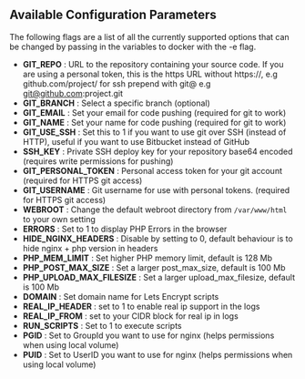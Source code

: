 ## Available Configuration Parameters
The following flags are a list of all the currently supported options that can be changed by passing in the variables to docker with the -e flag.

 - **GIT_REPO** : URL to the repository containing your source code. If you are using a personal token, this is the https URL without https://, e.g github.com/project/ for ssh prepend with git@ e.g git@github.com:project.git
 - **GIT_BRANCH** : Select a specific branch (optional)
 - **GIT_EMAIL** : Set your email for code pushing (required for git to work)
 - **GIT_NAME** : Set your name for code pushing (required for git to work)
 - **GIT_USE_SSH** : Set this to 1 if you want to use git over SSH (instead of HTTP), useful if you want to use Bitbucket instead of GitHub
 - **SSH_KEY** : Private SSH deploy key for your repository base64 encoded (requires write permissions for pushing)
 - **GIT_PERSONAL_TOKEN** : Personal access token for your git account (required for HTTPS git access)
 - **GIT_USERNAME** : Git username for use with personal tokens. (required for HTTPS git access)
 - **WEBROOT** : Change the default webroot directory from `/var/www/html` to your own setting
 - **ERRORS** : Set to 1 to display PHP Errors in the browser
 - **HIDE_NGINX_HEADERS** : Disable by setting to 0, default behaviour is to hide nginx + php version in headers
 - **PHP_MEM_LIMIT** : Set higher PHP memory limit, default is 128 Mb
 - **PHP_POST_MAX_SIZE** : Set a larger post_max_size, default is 100 Mb
 - **PHP_UPLOAD_MAX_FILESIZE** : Set a larger upload_max_filesize, default is 100 Mb
 - **DOMAIN** : Set domain name for Lets Encrypt scripts
 - **REAL_IP_HEADER** : set to 1 to enable real ip support in the logs
 - **REAL_IP_FROM** : set to your CIDR block for real ip in logs
 - **RUN_SCRIPTS** : Set to 1 to execute scripts
 - **PGID** : Set to GroupId you want to use for nginx (helps permissions when using local volume)
 - **PUID** : Set to UserID you want to use for nginx (helps permissions when using local volume)

